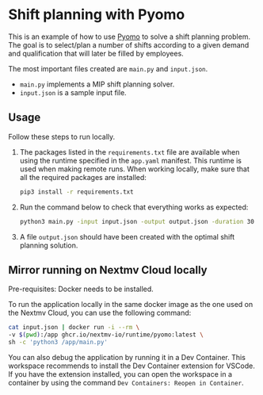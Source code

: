 # Shift planning with Pyomo

This is an example of how to use [Pyomo][pyomo] to solve a shift planning
problem. The goal is to select/plan a number of shifts according to a given
demand and qualification that will later be filled by employees.

The most important files created are `main.py` and `input.json`.

* `main.py` implements a MIP shift planning solver.
* `input.json` is a sample input file.

## Usage

Follow these steps to run locally.

1. The packages listed in the `requirements.txt` file are available when using
   the runtime specified in the `app.yaml` manifest. This runtime is used when
   making remote runs. When working locally, make sure that all the required
   packages are installed:

    ```bash
    pip3 install -r requirements.txt
    ```

1. Run the command below to check that everything works as expected:

    ```bash
    python3 main.py -input input.json -output output.json -duration 30
    ```

1. A file `output.json` should have been created with the optimal shift planning
   solution.

## Mirror running on Nextmv Cloud locally

Pre-requisites: Docker needs to be installed.

To run the application locally in the same docker image as the one used on the
Nextmv Cloud, you can use the following command:

```bash
cat input.json | docker run -i --rm \
-v $(pwd):/app ghcr.io/nextmv-io/runtime/pyomo:latest \
sh -c 'python3 /app/main.py'
```

You can also debug the application by running it in a Dev Container. This
workspace recommends to install the Dev Container extension for VSCode. If you
have the extension installed, you can open the workspace in a container by using
the command `Dev Containers: Reopen in Container`.

[pyomo]: http://www.pyomo.org/
